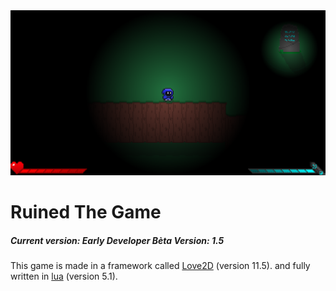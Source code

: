<img src="assets/textures/README.png">
<h1>Ruined The Game</h1>
<h5>Current version: <strong>Early Developer Bèta Version: 1.5</strong></h5>
<p>This game is made in a framework called <a href="https://love2d.org/">Love2D</a> (version 11.5). and fully written in <a href="https://www.lua.org/">lua</a> (version 5.1).</p>